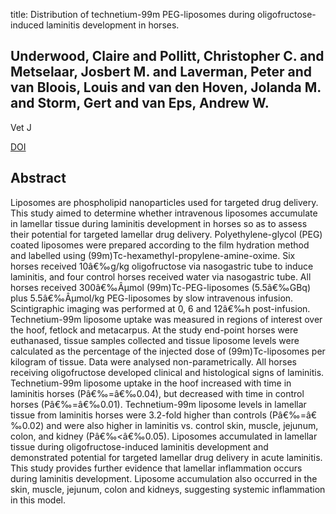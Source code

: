 title: Distribution of technetium-99m PEG-liposomes during oligofructose-induced laminitis development in horses.

## Underwood, Claire and Pollitt, Christopher C. and Metselaar, Josbert M. and Laverman, Peter and van Bloois, Louis and van den Hoven, Jolanda M. and Storm, Gert and van Eps, Andrew W.
Vet J

<a href="https://doi.org/10.1016/j.tvjl.2015.07.013">DOI</a>

## Abstract
Liposomes are phospholipid nanoparticles used for targeted drug delivery. This study aimed to determine whether intravenous liposomes accumulate in lamellar tissue during laminitis development in horses so as to assess their potential for targeted lamellar drug delivery. Polyethylene-glycol (PEG) coated liposomes were prepared according to the film hydration method and labelled using (99m)Tc-hexamethyl-propylene-amine-oxime. Six horses received 10â€‰g/kg oligofructose via nasogastric tube to induce laminitis, and four control horses received water via nasogastric tube. All horses received 300â€‰Âµmol (99m)Tc-PEG-liposomes (5.5â€‰GBq) plus 5.5â€‰Âµmol/kg PEG-liposomes by slow intravenous infusion. Scintigraphic imaging was performed at 0, 6 and 12â€‰h post-infusion. Technetium-99m liposome uptake was measured in regions of interest over the hoof, fetlock and metacarpus. At the study end-point horses were euthanased, tissue samples collected and tissue liposome levels were calculated as the percentage of the injected dose of (99m)Tc-liposomes per kilogram of tissue. Data were analysed non-parametrically. All horses receiving oligofructose developed clinical and histological signs of laminitis. Technetium-99m liposome uptake in the hoof increased with time in laminitis horses (Pâ€‰=â€‰0.04), but decreased with time in control horses (Pâ€‰=â€‰0.01). Technetium-99m liposome levels in lamellar tissue from laminitis horses were 3.2-fold higher than controls (Pâ€‰=â€‰0.02) and were also higher in laminitis vs. control skin, muscle, jejunum, colon, and kidney (Pâ€‰<â€‰0.05). Liposomes accumulated in lamellar tissue during oligofructose-induced laminitis development and demonstrated potential for targeted lamellar drug delivery in acute laminitis. This study provides further evidence that lamellar inflammation occurs during laminitis development. Liposome accumulation also occurred in the skin, muscle, jejunum, colon and kidneys, suggesting systemic inflammation in this model.

